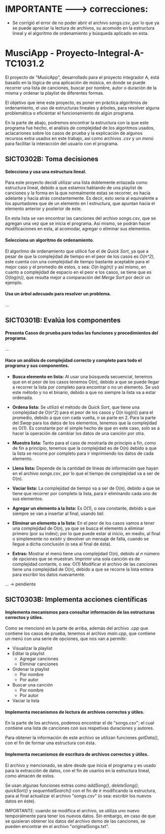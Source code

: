 # IMPORTANTE ---> correcciones:

- Se corrigió el error de no poder abrir el archivo *songs.csv*, por lo que ya se puede apreciar la lectura de archivos, su acomodo en la estructura lineal y el algoritmo de ordenamiento y búsqueda aplicado en esta.


# MusciApp - Proyecto-Integral-A-TC1031.2
El proyecto de "MusicApp", desarrollado para el proyecto integrador A, está basado en la lógica de una aplicación de música, en donde se puede recorrer una lista de canciones, buscar por nombre, autor o duración de la misma y ordenar la playlist de diferentes formas.

El objetivo que iene este proyecto, es poner en práctica algoritmos de ordenamiento, el uso de estructuras lineales y árboles, para resolver alguna problemática o eficientar el funcionamiento de algún programa.

En la parte de abajo, podremos encontrar la estructura con la que este programa fue hecho, el análisis de complejidad de los algoritmos usados, aclacariones sobre los casos de prueba y la explicación de algunos recursos extra usados en este trabajo, así como archivos *.csv* y un *menú* para facilitar la interacción del usuario con el programa.

## SICT0302B: Toma decisiones

#### Selecciona y usa una estructura lineal.
Para este proyecto decidí utilizar una lista doblemente enlazada como estructura lineal, debido a que estamos hablando de una playlist de canciones y la forma en la que normalmente estas se recorrer, es hacia adelante y hacia atrás constantemente. Es decir, esto sería al equivalente a los apuntadores que de un elemento en l estructura, que apuntan hacia el elemento anterior y posterior de este.

En esta lista se van encontrar las canciones del archivo *songs.csv*, que se agregan una vez que se inicia el programa.
Así mismo, se podrán hacer modificaciones en esta, al acomodar, agregar o eliminar sus elementos.

#### Selecciona un algoritmo de ordenamiento.
El algoritmo de ordenamiento que utilicé fue el de *Quick Sort*, ya que a pesar de que la complejidad de tiempo en el peor de los casos es *O(n^2)*, este cuenta con una complejidad de tiempo bastante aceptable para el mejor caso y el promedio de estos, o sea: *O(n log(n))* y así mismo, en cuanto a complejidad de espacio en el peor e los casos, se tiene que es *O(log(n))*, que resulta mejor a comparación del *Merge Sort* por decir un ejemplo.

#### Usa un árbol adecuado para resolver un problema.
...

## SICT0301B: Evalúa los componentes

#### Presenta Casos de prueba para todas las funciones y procedimientos del programa.
...

#### Hace un análisis de complejidad correcto y completo para todo el programa y sus componentes.
- **Busca elemento en lista:**
Al usar una búsqueda secuencial, tenemos que en el peor de los casos tenemos O(n), debido a que se puede llegar a recorrer la lista por completo para encontrar o no un elemento.
Se usó este método y no el binario, debido a que no siempre la lista va a estar ordenada.

- **Ordena lista:**
Se utilizó el método de *Quick Sort*, que tiene una complejidad de O(n^2) para el peor de los casos y O(n log(n)) para el promedio, debido a que con cada vuelta, *n* se parte en 2.
Para la parte del *Swap* para los datos de los elementos, tenemos que la complejidad es O(1). Es constante por el simple hecho de que en este caso, solo se a hacer la operación de cambiar los datos de una canción por otra.

- **Muestra lista:**
Tanto para el caso de mostrarla de principio a fin, como de fin a principio, tenemos que la complejidad es de O(n) debido a que la lista se recorre por completo para ir imprimiendo los datos de cada elemento.

- **Llena lista:**
Depende de la cantidad de líneas de información que hayan en el archivo *songs.csv*, por lo que el tiempo de complejidad va a ser de O(n).

- **Vaciar lista:**
La complejidad de tiempo va a ser de O(n), debido a que se tiene que recorrer por completo la lista, para ir eliminando cada uno de sus elementos.

- **Agregar un elemento a la lista:**
Es O(1), o sea constante, debido a que siempre se van a insertar al final, usando *tail*.

- **Eliminar un elemento a la lista:**
En el peor de los casos vamos a tener una complejidad de O(n), ya que se busca el elemento a eliminar primero (por su index); por lo que puede estar al inicio, en medio, al final o simplemente no existir y devolver un mensaje de falla, cuando se llegue a dicha conclusión (o sea al final de ésta).

- **Extras:**
Mostrar el menú tiene una complejidad O(n), debido al *n* número de opciones que se muestran.
Imprimir una sola canción es de complejidad contante, o sea: O(1)
Modificar el archivo de las canciones tiene una complejidad de O(n), debido a que se recorre la lista entera para escribir los datos nuevamente.

... -> pendiente


## SICT0303B: Implementa acciones científicas

#### Implementa mecanismos para consultar información de las estructuras correctos y útiles.
Como se mencionó en la parte de arriba, además del archivo *.cpp* que contiene los casos de prueba, tenemos el archivo *main.cpp*, que contiene un menú con una serie de opciones, que nos van a permitir:

- Visualizar la playlist
- Editar la playlist
  - Agregar canciones
  - Eliminar canciones 
- Ordenar la playlist 
  - Por nombre 
  - Por autor 
- Buscar una canción
  - Por nombre
  - Por autor
- Vaciar la lista

#### Implementa mecanismos de lectura de archivos correctos y útiles.
En la parte de los archivos, podemos encontrar el de "songs.csv"; el cual contiene una lista de canciones con sus respetivas duraciones y autores.

Para obtener la información de este archivo se utilizan funciones *getData()*, con el fin de formar una estructura con ésta.

#### Implementa mecanismos de escritura de archivos correctos y útiles. 
El archivo y mencionado, se abre desde que inicia el programa y es usado para la extracción de datos, con el fin de usarlos en la estructura lineal, como almacén de estos.

Se usan algunas funciones extras como *addSong()*, *deleteSong()*, *quickSort()* y *sequentialSearch()* con el fin de ir modificando la estructura, para al final actualizar el archivo "songs.csv" (o sea: escribir los nuevos datos en éste).

IMPORTANTE: cuando se modifica el archivo, se utiliza uno nuevo temporalmente para tener los nuevos datos. Sin embargo, en caso de que se quisieran obtener los datos del archivo demo de las canciones, se pueden encontrar en el archivo "originalSongs.txt". 
